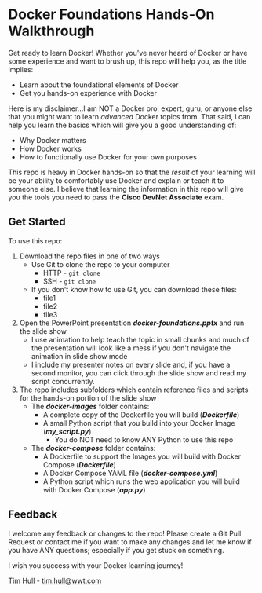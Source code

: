 # Docker Foundations Hands-On Walkthrough
Get ready to learn Docker!  Whether you've never heard of Docker or have some experience and want to brush up, this repo will help you, as the title implies:

- Learn about the foundational elements of Docker
- Get you hands-on experience with Docker

Here is my disclaimer...I am NOT a Docker pro, expert, guru, or anyone else that you might want to learn *advanced* Docker topics from.  That said, I can help you learn the basics which will give you a good understanding of:

- Why Docker matters
- How Docker works
- How to functionally use Docker for your own purposes

This repo is heavy in Docker hands-on so that the *result* of your learning will be your ability to comfortably use Docker and explain or teach it to someone else.  I believe that learning the information in this repo will give you the tools you need to pass the **Cisco DevNet Associate** exam.



## Get Started

To use this repo:

1. Download the repo files in one of two ways
   - Use Git to clone the repo to your computer
     - HTTP - `git clone`
     - SSH - `git clone `
   - If you don't know how to use Git, you can download these files:
     - file1
     - file2
     - file3
2. Open the PowerPoint presentation ***docker-foundations.pptx*** and run the slide show
   - I use animation to help teach the topic in small chunks and much of the presentation will look like a mess if you don't navigate the animation in slide show mode
   - I include my presenter notes on every slide and, if you have a second monitor, you can click through the slide show and read my script concurrently.
3. The repo includes subfolders which contain reference files and scripts for the hands-on portion of the slide show
   - The ***docker-images*** folder contains:
     - A complete copy of the Dockerfile you will build (***Dockerfile***)
     - A small Python script that you build into your Docker Image (***my_script.py***)
       - You do NOT need to know ANY Python to use this repo
   - The ***docker-compose*** folder contains:
     - A Dockerfile to support the Images you will build with Docker Compose (***Dockerfile***)
     - A Docker Compose YAML file (***docker-compose.yml***)
     - A Python script which runs the web application you will build with Docker Compose (***app.py***)



## Feedback

I welcome any feedback or changes to the repo!  Please create a Git Pull Request or contact me if you want to make any changes and let me know if you have ANY questions; especially if you get stuck on something.

I wish you success with your Docker learning journey!



Tim Hull - tim.hull@wwt.com